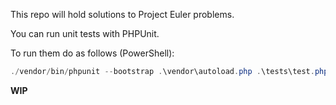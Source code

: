 This repo will hold solutions to Project Euler problems.

You can run unit tests with PHPUnit.

To run them do as follows (PowerShell):

``` powershell
./vendor/bin/phpunit --bootstrap .\vendor\autoload.php .\tests\test.php
```

**WIP**